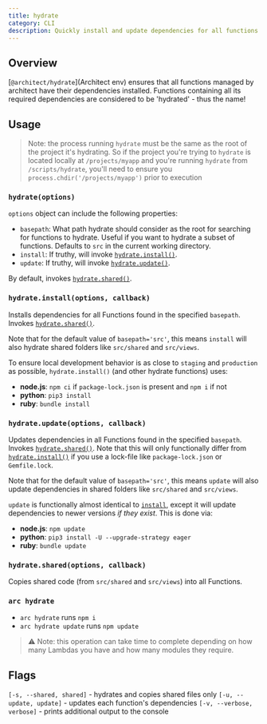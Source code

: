 ```yaml
---
title: hydrate
category: CLI
description: Quickly install and update dependencies for all functions in the src directory.
---
```


## Overview

[`@architect/hydrate`](Architect env) ensures that all functions managed by architect have their dependencies installed. Functions containing all its required dependencies are considered to be 'hydrated' - thus the name!


## Usage

> Note: the process running `hydrate` must be the same as the root of the project it's hydrating. So if the project you're trying to `hydrate` is located locally at `/projects/myapp` and you're running `hydrate` from `/scripts/hydrate`, you'll need to ensure you `process.chdir('/projects/myapp')` prior to execution


### `hydrate(options)`

`options` object can include the following properties:

- `basepath`: What path hydrate should consider as the root for searching for functions to hydrate. Useful if you want to hydrate a subset of functions. Defaults to `src` in the current working directory.
- `install`: If truthy, will invoke [`hydrate.install()`][install].
- `update`: If truthy, will invoke [`hydrate.update()`][update].

By default, invokes [`hydrate.shared()`][shared].


### `hydrate.install(options, callback)`

Installs dependencies for all Functions found in the specified `basepath`. Invokes [`hydrate.shared()`][shared].

Note that for the default value of `basepath='src'`, this means `install` will also hydrate shared folders like `src/shared` and `src/views`.

To ensure local development behavior is as close to `staging` and `production` as possible, `hydrate.install()` (and other hydrate functions) uses:

- **node.js**: `npm ci` if `package-lock.json` is present and `npm i` if not
- **python**: `pip3 install`
- **ruby**: `bundle install`


### `hydrate.update(options, callback)`

Updates dependencies in all Functions found in the specified `basepath`. Invokes [`hydrate.shared()`][shared]. Note that this will only functionally differ from [`hydrate.install()`][install] if you use a lock-file like `package-lock.json` or `Gemfile.lock`.

Note that for the default value of `basepath='src'`, this means `update` will also update dependencies in shared folders like `src/shared` and `src/views`.

`update` is functionally almost identical to [`install`][install], except it will update dependencies to newer versions _if they exist_. This is done via:

- **node.js**: `npm update`
- **python**: `pip3 install -U --upgrade-strategy eager`
- **ruby**: `bundle update`


### `hydrate.shared(options, callback)`

Copies shared code (from `src/shared` and `src/views`) into all Functions.


[shared]: #hydratesharedoptions-callback
[install]: #hydrateinstalloptions-callback
[update]: #hydrateupdateoptions-callback
[npm]: https://www.npmjs.com/package/@architect/hydrate

### `arc hydrate`

- `arc hydrate` runs `npm i`
- `arc hydrate update` runs `npm update`

> ⚠️ Note: this operation can take time to complete depending on how many Lambdas you have and how many modules they require.

## Flags

`[-s, --shared, shared]` - hydrates and copies shared files only
`[-u, --update, update]` - updates each function's dependencies
`[-v, --verbose, verbose]` - prints additional output to the console


